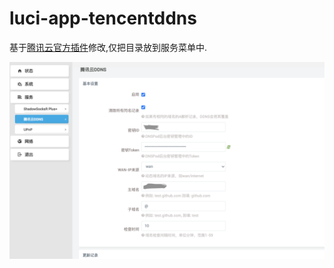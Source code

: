 # luci-app-tencentddns
基于[腾讯云官方插件](https://github.com/Tencent-Cloud-Plugins/tencentcloud-openwrt-plugin-ddns)修改,仅把目录放到服务菜单中.

![](./TDDNS.png)
